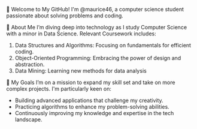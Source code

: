 👋 Welcome to My GitHub!
I'm @maurice46, a computer science student passionate about solving problems and coding. 

🌟 About Me
I’m diving deep into technology as I study Computer Science with a minor in Data Science.
Relevant Coursework includes:
1) Data Structures and Algorithms: Focusing on fundamentals for efficient coding.
2) Object-Oriented Programming: Embracing the power of design and abstraction.
3) Data Mining: Learning new methods for data analysis


🚀 My Goals
I’m on a mission to expand my skill set and take on more complex projects. I'm particularly keen on:
- Building advanced applications that challenge my creativity.
- Practicing algorithms to enhance my problem-solving abilities.
- Continuously improving my knowledge and expertise in the tech landscape.
